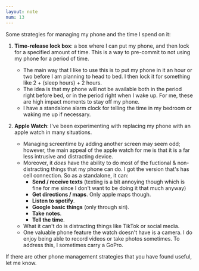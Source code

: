 ```yaml
---
layout: note
num: 13
---
```


Some strategies for managing my phone and the time I spend on it:

1. **Time-release lock box**: a box where I can put my phone, and then lock for a specified amount of time. This is a way to pre-commit to not using my phone for a period of time. 
    * The main way that I like to use this is to put my phone in it an hour or two before I am planning to head to bed. I then lock it for something like 2 + (sleep hours) + 2 hours. 
    * The idea is that my phone will not be available both in the period right before bed, or in the period right when I wake up. For me, these are high impact moments to stay off my phone. 
    * I have a standalone alarm clock for telling the time in my bedroom or waking me up if necessary. 

2. **Apple Watch**: I've been experimenting with replacing my phone with an apple watch in many situations. 
    * Managing screentime by adding another screen may seem odd; however, the main appeal of the apple watch for me is that it is a far less intrusive and distracting device. 
    * Moreover, it *does* have the ability to do most of the fuctional & non-distracting things that my phone can do. I got the version that's has cell connection. So as a standalone, it can: 
        * **Send / receive texts** (texting is a bit annoying though which is fine for me since I don't want to be doing it that much anyway)
        * **Get directions / maps**. Only apple maps though. 
        * **Listen to spotify**. 
        * **Google basic things** (only through siri). 
        * **Take notes**. 
        * **Tell the time**. 
    * What it can't do is distracting things like TikTok or social media.
    * One valuable phone feature the watch doesn't have is a camera. I do enjoy being able to record videos or take photos sometimes. To address this, I sometimes carry a GoPro.

If there are other phone management strategies that you have found useful, let me know. 